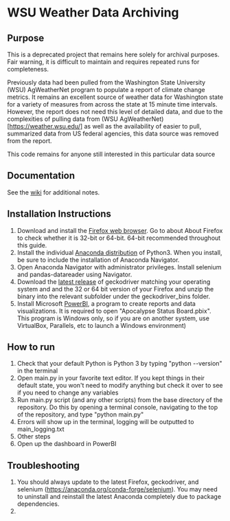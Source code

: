 # WSU Weather Data Archiving

## Purpose
This is a deprecated project that remains here solely for archival purposes. Fair warning, it is difficult to maintain and requires repeated runs for completeness.

Previously data had been pulled from the Washington State University (WSU) AgWeatherNet program to populate a report of climate change metrics. It remains an excellent source of weather data for Washington state for a variety of measures from across the state at 15 minute time intervals. However, the report does not need this level of detailed data, and due to the complexities of pulling data from (WSU AgWeatherNet)[https://weather.wsu.edu/] as well as the availability of easier to pull, summarized data from US federal agencies, this data source was removed from the report.

This code remains for anyone still interested in this particular data source

## Documentation
See the [wiki](https://github.com/SummerIsHere/apocalypse-status/wiki) for additional notes.

## Installation Instructions

1. Download and install the [Firefox web browser](https://www.mozilla.org/firefox/). Go to about About Firefox to check whether it is 32-bit or 64-bit. 64-bit recommended throughout this guide.
2. Install the individual [Anaconda distribution](https://www.anaconda.com/download/) of Python3. When you install, be sure to include the installation of Anaconda Navigator.
3. Open Anaconda Navigator with administrator privileges. Install selenium and pandas-datareader using Navigator.
4. Download the [latest release](https://github.com/mozilla/geckodriver/releases) of geckodriver matching your operating system and and the 32 or 64 bit version of your Firefox and unzip the binary into the relevant subfolder under the geckodriver_bins folder.
5. Install Microsoft [PowerBI](https://www.powerbi.com), a program to create reports and data visualizations.  It is required to open "Apocalypse Status Board.pbix". This program is Windows only, so if you are on another system, use VirtualBox, Parallels, etc to launch a Windows environment)

## How to run
1. Check that your default Python is Python 3 by typing "python --version" in the terminal
1. Open main.py in your favorite text editor. If you kept things in their default state, you won't need to modify anything but check it over to see if you need to change any variables
2. Run main.py script (and any other scripts) from the base directory of the repository. Do this by opening a terminal console, navigating to the top of the repository, and type "python main.py"
3. Errors will show up in the terminal, logging will be outputted to main_logging.txt
3. Other steps
4. Open up the dashboard in PowerBI

## Troubleshooting

1. You should always update to the latest Firefox, geckodriver, and selenium (https://anaconda.org/conda-forge/selenium). You may need to uninstall and reinstall the latest Anaconda completely due to package dependencies.
2. 
